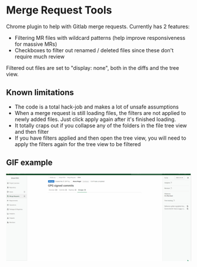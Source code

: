 # Merge Request Tools

Chrome plugin to help with Gitlab merge requests. Currently has 2 features: 

* Filtering MR files with wildcard patterns (help improve responsiveness for massive MRs)
* Checkboxes to filter out renamed / deleted files since these don't require much review

Filtered out files are set to "display: none", both in the diffs and the tree view.
## Known limitations

* The code is a total hack-job and makes a lot of unsafe assumptions
* When a merge request is still loading files, the filters are not applied to newly added files. Just click apply again after it's finished loading.
* It totally craps out if you collapse any of the folders in the file tree view and then filter
* If you have filters applied and then open the tree view, you will need to apply the filters again for the tree view to be filtered
## GIF example

![File filters](image/example.gif)


